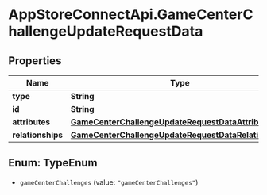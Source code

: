 # AppStoreConnectApi.GameCenterChallengeUpdateRequestData

## Properties

Name | Type | Description | Notes
------------ | ------------- | ------------- | -------------
**type** | **String** |  | 
**id** | **String** |  | 
**attributes** | [**GameCenterChallengeUpdateRequestDataAttributes**](GameCenterChallengeUpdateRequestDataAttributes.md) |  | [optional] 
**relationships** | [**GameCenterChallengeUpdateRequestDataRelationships**](GameCenterChallengeUpdateRequestDataRelationships.md) |  | [optional] 



## Enum: TypeEnum


* `gameCenterChallenges` (value: `"gameCenterChallenges"`)





